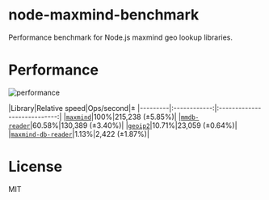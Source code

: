 # node-maxmind-benchmark


Performance benchmark for Node.js maxmind geo lookup libraries.

# Performance

![performance](https://docs.google.com/spreadsheets/d/1ZQvX2nV4NxF3rsnYC06JCbDOhEx33jy3avBnDEcQS3E/pubchart?oid=2131177765&format=interactive)

|Library|Relative speed|Ops/second|±
|---------|:------------:|:----------------------------:|
|[`maxmind`](https://github.com/runk/node-maxmind)|100%|215,238 (±5.85%)|
|[`mmdb-reader`](https://github.com/gosquared/mmdb-reader)|60.58%|130,389 (±3.40%)|
|[`geoip2`](https://github.com/davidtsai/node-geoip2)|10.71%|23,059 (±0.64%)|
|[`maxmind-db-reader`](https://github.com/PaddeK/node-maxmind-db)|1.13%|2,422 (±1.87%)|

# License
MIT

			
